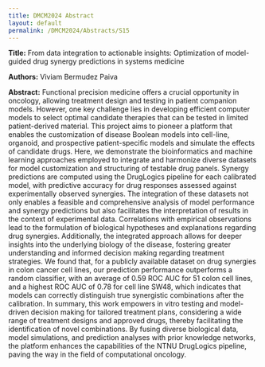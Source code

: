 ```yaml
---
title: DMCM2024 Abstract
layout: default
permalink: /DMCM2024/Abstracts/S15
---
```


**Title:**
From data integration to actionable insights: Optimization of model-guided drug synergy predictions in systems medicine

**Authors:**
Viviam Bermudez Paiva

**Abstract:**
Functional precision medicine offers a crucial opportunity in oncology, allowing treatment design and testing in patient companion models. However, one key challenge lies in developing efficient computer models to select optimal candidate therapies that can be tested in limited patient-derived material. This project aims to pioneer a platform that enables the customization of disease Boolean models into cell-line, organoid, and prospective patient-specific models and simulate the effects of candidate drugs. Here, we demonstrate the bioinformatics and machine learning approaches employed to integrate and harmonize diverse datasets for model customization and structuring of testable drug panels. Synergy predictions are computed using the DrugLogics pipeline for each calibrated model, with predictive accuracy for drug responses assessed against experimentally observed synergies. The integration of these datasets not only enables a feasible and comprehensive analysis of model performance and synergy predictions but also facilitates the interpretation of results in the context of experimental data. Correlations with empirical observations lead to the formulation of biological hypotheses and explanations regarding drug synergies. Additionally, the integrated approach allows for deeper insights into the underlying biology of the disease, fostering greater understanding and informed decision making regarding treatment strategies. We found that, for a publicly available dataset on drug synergies in colon cancer cell lines, our prediction performance outperforms a random classifier, with an average of 0.59 ROC AUC for 51 colon cell lines, and a highest ROC AUC of 0.78 for cell line SW48, which indicates that models can correctly distinguish true synergistic combinations after the calibration. In summary, this work empowers in vitro testing and model-driven decision making for tailored treatment plans, considering a wide range of treatment designs and approved drugs, thereby facilitating the identification of novel combinations. By fusing diverse biological data, model simulations, and prediction analyses with prior knowledge networks, the platform enhances the capabilities of the NTNU DrugLogics pipeline, paving the way in the field of computational oncology.

